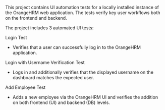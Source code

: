This project contains UI automation tests for a locally installed instance of the OrangeHRM web application. The tests verify key user workflows both on the frontend and backend.

The project includes 3 automated UI tests:

Login Test
 - Verifies that a user can successfully log in to the OrangeHRM application.

Login with Username Verification Test
 - Logs in and additionally verifies that the displayed username on the dashboard matches the expected user.

Add Employee Test
 - Adds a new employee via the OrangeHRM UI and verifies the addition on both frontend (UI) and backend (DB) levels.
